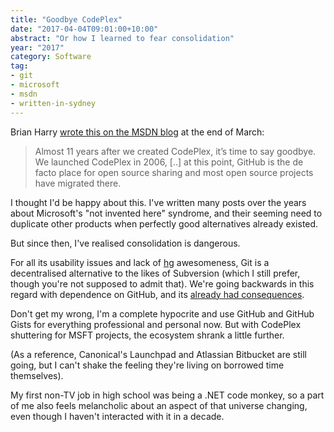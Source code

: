 ```yaml
---
title: "Goodbye CodePlex"
date: "2017-04-04T09:01:00+10:00"
abstract: "Or how I learned to fear consolidation"
year: "2017"
category: Software
tag:
- git
- microsoft
- msdn
- written-in-sydney
---
```

Brian Harry [wrote this on the MSDN blog] at the end of March:

> Almost 11 years after we created CodePlex, it’s time to say goodbye.  We launched CodePlex in 2006, [..] at this point, GitHub is the de facto place for open source sharing and most open source projects have migrated there.

I thought I'd be happy about this. I've written many posts over the years about Microsoft's "not invented here" syndrome, and their seeming need to duplicate other products when perfectly good alternatives already existed.

But since then, I've realised consolidation is dangerous.

For all its usability issues and lack of [hg] awesomeness, Git is a decentralised alternative to the likes of Subversion (which I still prefer, though you're not supposed to admit that). We're going backwards in this regard with dependence on GitHub, and its [already had consequences].

Don't get my wrong, I'm a complete hypocrite and use GitHub and GitHub Gists for everything professional and personal now. But with CodePlex shuttering for MSFT projects, the ecosystem shrank a little further.

(As a reference, Canonical's Launchpad and Atlassian Bitbucket are still going, but I can't shake the feeling they're living on borrowed time themselves).

My first non-TV job in high school was being a .NET code monkey, so a part of me also feels melancholic about an aspect of that universe changing, even though I haven't interacted with it in a decade.

[hg]: https://www.mercurial-scm.org
[wrote this on the MSDN blog]: https://blogs.msdn.microsoft.com/bharry/2017/03/31/shutting-down-codeplex/
[already had consequences]: https://rubenerd.com/the-great-github-outage-of-2016/

